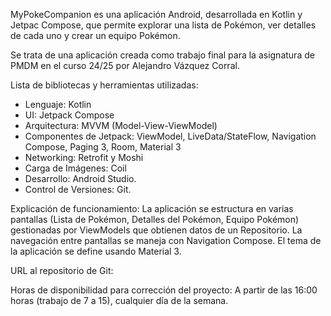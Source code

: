 
MyPokeCompanion es una aplicación Android, desarrollada en Kotlin y Jetpac Compose, que permite
explorar una lista de Pokémon, ver detalles de cada uno y crear un equipo Pokémon.

Se trata de una aplicación creada como trabajo final para la asignatura de PMDM en el curso 24/25
por Alejandro Vázquez Corral.

Lista de bibliotecas y herramientas utilizadas:
- Lenguaje: Kotlin
- UI: Jetpack Compose
- Arquitectura: MVVM (Model-View-ViewModel)
- Componentes de Jetpack: ViewModel, LiveData/StateFlow, Navigation Compose, Paging 3, Room, Material 3
- Networking: Retrofit y Moshi
- Carga de Imágenes: Coil
- Desarrollo: Android Studio.
- Control de Versiones: Git.

Explicación de funcionamiento:
La aplicación se estructura en varias pantallas (Lista de Pokémon, Detalles del Pokémon, Equipo Pokémon) 
gestionadas por ViewModels que obtienen datos de un Repositorio. La
navegación entre pantallas se maneja con Navigation Compose. 
El tema de la aplicación se define usando Material 3.

URL al repositorio de Git:

Horas de disponibilidad para corrección del proyecto:
A partir de las 16:00 horas (trabajo de 7 a 15), cualquier día de la semana.
